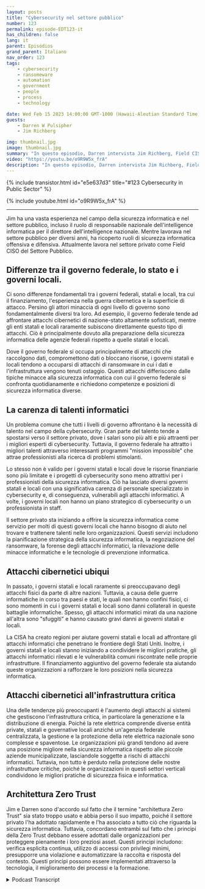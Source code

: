 ```yaml
---
layout: posts
title: "Cybersecurity nel settore pubblico"
number: 123
permalink: episode-EDT123-it
has_children: false
lang: it
parent: Episódios
grand_parent: Italiano
nav_order: 123
tags:
    - cybersecurity
    - ransomeware
    - automation
    - government
    - people
    - process
    - technology

date: Wed Feb 15 2023 14:00:00 GMT-1000 (Hawaii-Aleutian Standard Time)
guests:
    - Darren W Pulsipher
    - Jim Richberg

img: thumbnail.jpg
image: thumbnail.jpg
summary: "In questo episodio, Darren intervista Jim Richberg, Field CISO del settore pubblico di Forinet, discutendo delle differenze nella cybersecurity nel settore pubblico. Il governo federale è molto diverso dai governi statali e locali per quanto riguarda la cybersecurity e le loro approcci."
video: "https://youtu.be/o9R9W5x_frA"
description: "In questo episodio, Darren intervista Jim Richberg, Field CISO del settore pubblico di Forinet, discutendo delle differenze nella cybersecurity nel settore pubblico. Il governo federale è molto diverso dai governi statali e locali per quanto riguarda la cybersecurity e le loro approcci."
---
```


<div>
{% include transistor.html id="e5e637d3" title="#123 Cybersecurity in Public Sector" %}

{% include youtube.html id="o9R9W5x_frA" %}
</div>

---

Jim ha una vasta esperienza nel campo della sicurezza informatica e nel settore pubblico, incluso il ruolo di responsabile nazionale dell'intelligence informatica per il direttore dell'intelligence nazionale. Mentre lavorava nel settore pubblico per diversi anni, ha ricoperto ruoli di sicurezza informatica offensiva e difensiva. Attualmente lavora nel settore privato come Field CISO del Settore Pubblico.

## Differenze tra il governo federale, lo stato e i governi locali.

Ci sono differenze fondamentali tra i governi federali, statali e locali, tra cui il finanziamento, l'esperienza nella guerra cibernetica e la superficie di attacco. Persino gli attori minaccia di ogni livello di governo sono fondamentalmente diversi tra loro. Ad esempio, il governo federale tende ad affrontare attacchi cibernetici di nazione-stato altamente sofisticati, mentre gli enti statali e locali raramente subiscono direttamente questo tipo di attacchi. Ciò è principalmente dovuto alla preparazione della sicurezza informatica delle agenzie federali rispetto a quelle statali e locali.

Dove il governo federale si occupa principalmente di attacchi che raccolgono dati, compromettono dati o bloccano risorse, i governi statali e locali tendono a occuparsi di attacchi di ransomware in cui i dati e l'infrastruttura vengono tenuti ostaggio. Questi attacchi differiscono dalle tipiche minacce alla sicurezza informatica con cui il governo federale si confronta quotidianamente e richiedono competenze e posizioni di sicurezza informatica diverse.

## La carenza di talenti informatici

Un problema comune che tutti i livelli di governo affrontano è la necessità di talento nel campo della cybersecurity. Gran parte del talento tende a spostarsi verso il settore privato, dove i salari sono più alti e più attraenti per i migliori esperti di cybersecurity. Tuttavia, il governo federale ha attratto i migliori talenti attraverso interessanti programmi "mission impossible" che attrae professionisti alla ricerca di problemi stimolanti.

Lo stesso non è valido per i governi statali e locali dove le risorse finanziarie sono più limitate e i progetti di cybersecurity sono meno attrattivi per i professionisti della sicurezza informatica. Ciò ha lasciato diversi governi statali e locali con una significativa carenza di personale specializzato in cybersecurity e, di conseguenza, vulnerabili agli attacchi informatici. A volte, i governi locali non hanno un piano strategico di cybersecurity o un professionista in staff.

Il settore privato sta iniziando a offrire la sicurezza informatica come servizio per molti di questi governi locali che hanno bisogno di aiuto nel trovare e trattenere talenti nelle loro organizzazioni. Questi servizi includono la pianificazione strategica della sicurezza informatica, la negoziazione del ransomware, la forense degli attacchi informatici, la rilevazione delle minacce informatiche e le tecnologie di prevenzione informatica.

## Attacchi cibernetici ubiqui

In passato, i governi statali e locali raramente si preoccupavano degli attacchi fisici da parte di altre nazioni. Tuttavia, a causa delle guerre informatiche in corso tra paesi e stati, le quali non hanno confini fisici, ci sono momenti in cui i governi statali e locali sono danni collaterali in queste battaglie informatiche. Spesso, gli attacchi informatici mirati da una nazione all'altra sono "sfuggiti" e hanno causato gravi danni ai governi statali e locali.

La CISA ha creato regioni per aiutare governi statali e locali ad affrontare gli attacchi informatici che penetrano le frontiere degli Stati Uniti. Inoltre, i governi statali e locali stanno iniziando a condividere le migliori pratiche, gli attacchi informatici rilevati e le vulnerabilità comuni riscontrate nelle proprie infrastrutture. Il finanziamento aggiuntivo del governo federale sta aiutando queste organizzazioni a rafforzare le loro posizioni nella sicurezza informatica.

## Attacchi cibernetici all'infrastruttura critica

Una delle tendenze più preoccupanti è l'aumento degli attacchi ai sistemi che gestiscono l'infrastruttura critica, in particolare la generazione e la distribuzione di energia. Poiché la rete elettrica comprende diverse entità private, statali e governative locali anziché un'agenzia federale centralizzata, la gestione e la protezione della rete elettrica nazionale sono complesse e spaventose. Le organizzazioni più grandi tendono ad avere una posizione migliore nella sicurezza informatica rispetto alle piccole aziende municipalizzate, lasciandole soggette a rischi di attacchi informatici. Tuttavia, non tutto è perduto nella protezione delle nostre infrastrutture critiche, poiché le organizzazioni in questi settori verticali condividono le migliori pratiche di sicurezza fisica e informatica.

## Architettura Zero Trust

Jim e Darren sono d'accordo sul fatto che il termine "architettura Zero Trust" sia stato troppo usato e abbia perso il suo impatto, poiché il settore privato l'ha adottato rapidamente e l'ha associato a tutto ciò che riguarda la sicurezza informatica. Tuttavia, concordano entrambi sul fatto che i principi della Zero Trust debbano essere adottati dalle organizzazioni per proteggere pienamente i loro preziosi asset. Questi principi includono: verifica esplicita continua, utilizzo di accessi con privilegi minimi, presupporre una violazione e automatizzare la raccolta e risposta del contesto. Questi principi possono essere implementati attraverso la tecnologia, il miglioramento dei processi e la formazione.



<details>
<summary> Podcast Transcript </summary>

<p></p>

</details>

